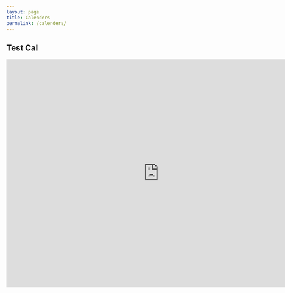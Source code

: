 ```yaml
---
layout: page
title: Calenders
permalink: /calenders/
---
```


## Test Cal

<iframe src="https://calendar.google.com/calendar/embed?src=1aa4b590346f12542e35aa1184cead800f0e76f72b3ddb4f5af71e8a7b502c1a%40group.calendar.google.com&ctz=Europe%2FLondon" style="border: 0" width="800" height="600" frameborder="0" scrolling="no"></iframe>